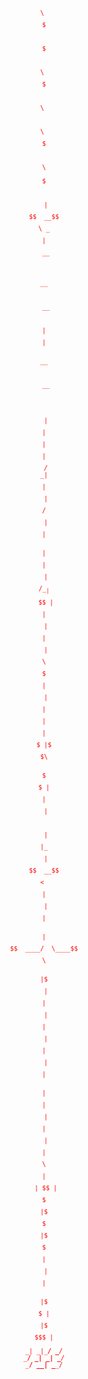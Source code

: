 <center><font color="red" size="2"><pre>

$$\   $$\ $$$$$$$\     $$$$$\        $$$$$$\  $$$$$$$\   $$$$$$\  $$\   $$\ $$$$$$$\   $$$$$$\        
$$$\  $$ |$$  __$$\    \__$$ |      $$  __$$\ $$  __$$\ $$  __$$\ $$ |  $$ |$$  __$$\ $$  __$$\       
$$$$\ $$ |$$ |  $$ |      $$ |      $$ /  \__|$$ |  $$ |$$ /  $$ |$$ |  $$ |$$ |  $$ |$$ /  \__|      
$$ $$\$$ |$$ |  $$ |      $$ |      $$ |$$$$\ $$$$$$$  |$$ |  $$ |$$ |  $$ |$$$$$$$  |\$$$$$$\        
$$ \$$$$ |$$ |  $$ |$$\   $$ |      $$ |\_$$ |$$  __$$< $$ |  $$ |$$ |  $$ |$$  ____/  \____$$\       
$$ |\$$$ |$$ |  $$ |$$ |  $$ |      $$ |  $$ |$$ |  $$ |$$ |  $$ |$$ |  $$ |$$ |      $$\   $$ |      
$$ | \$$ |$$$$$$$  |\$$$$$$  |      \$$$$$$  |$$ |  $$ | $$$$$$  |\$$$$$$  |$$ |      \$$$$$$  |      
\__|  \__|\_______/  \______/        \______/ \__|  \__| \______/  \______/ \__|       \______/       
                                                                                                      
                                                                                                      
                                                                                                      

</pre></h2></p></center>
